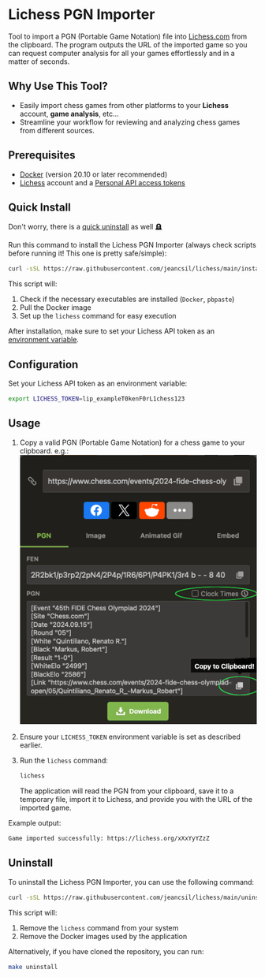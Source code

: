 # Lichess PGN Importer

Tool to import a PGN (Portable Game Notation) file into [Lichess.com](https://lichess.org/) from the clipboard.
The program outputs the URL of the imported game so you can request computer analysis for all your games effortlessly and in a matter of seconds.

## Why Use This Tool?

- Easily import chess games from other platforms to your **Lichess** account, **game analysis**, etc...
- Streamline your workflow for reviewing and analyzing chess games from different sources.

## Prerequisites

- [Docker](https://www.docker.com/get-started) (version 20.10 or later recommended)
- [Lichess](https://lichess.org) account and a [Personal API access tokens](https://lichess.org/account/oauth/token)

## Quick Install

Don't worry, there is a [quick uninstall](#uninstall) as well 🪦

Run this command to install the Lichess PGN Importer (always check scripts before running it! This one is pretty safe/simple):

```bash
curl -sSL https://raw.githubusercontent.com/jeancsil/lichess/main/install.sh | bash
```

This script will:

1. Check if the necessary executables are installed (`Docker`, `pbpaste`)
2. Pull the Docker image
3. Set up the `lichess` command for easy execution

After installation, make sure to set your Lichess API token as an [environment variable](#configuration).

## Configuration

Set your Lichess API token as an environment variable:

```bash
export LICHESS_TOKEN=lip_exampleT0kenF0rL1chess123
```

## Usage

1. Copy a valid PGN (Portable Game Notation) for a chess game to your clipboard.
e.g.:
![alt text](docs/PGN-chesscom.png)

2. Ensure your `LICHESS_TOKEN` environment variable is set as described earlier.

3. Run the `lichess` command:

   ```bash
   lichess
   ```

   The application will read the PGN from your clipboard, save it to a temporary file, import it to Lichess, and provide you with the URL of the imported game.

Example output:

```bash
Game imported successfully: https://lichess.org/xXxYyYZzZ
```

## Uninstall

To uninstall the Lichess PGN Importer, you can use the following command:

```bash
curl -sSL https://raw.githubusercontent.com/jeancsil/lichess/main/uninstall.sh | bash
```

This script will:

1. Remove the `lichess` command from your system
2. Remove the Docker images used by the application

Alternatively, if you have cloned the repository, you can run:

```bash
make uninstall
```

